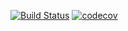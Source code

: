 [![Build Status](https://app.travis-ci.com/OlegKolchin/job4j_dreamjob.svg?branch=master)](https://app.travis-ci.com/OlegKolchin/job4j_dreamjob)
[![codecov](https://codecov.io/gh/OlegKolchin/job4j_dreamjob/branch/master/graph/badge.svg?token=W8BPVL1RA7)](https://codecov.io/gh/OlegKolchin/job4j_dreamjob)